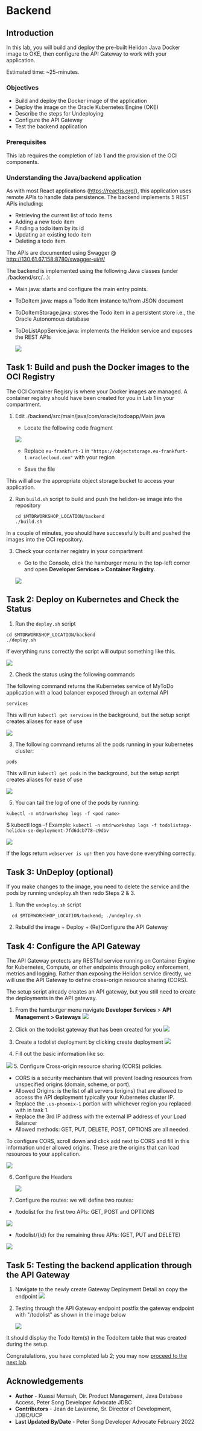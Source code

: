 # Backend

## Introduction

In this lab, you will build and deploy the pre-built Helidon Java Docker image to OKE, then configure the API Gateway to work with your application.

Estimated time: ~25-minutes.

### Objectives

* Build and deploy the Docker image of the application
* Deploy the image on the Oracle Kubernetes Engine (OKE)
* Describe the steps for Undeploying
* Configure the API Gateway
* Test the backend application

### Prerequisites

This lab requires the completion of lab 1 and the provision of the OCI components.

### Understanding the Java/backend application

As with most React applications (https://reactjs.org/), this application uses remote APIs to handle data persistence. The backend implements 5 REST APIs including:
- Retrieving the current list of todo items
- Adding a new todo item
- Finding a todo item by its id
- Updating an existing todo item
- Deleting a todo item.

The APIs are documented using Swagger @ http://130.61.67.158:8780/swagger-ui/#/

The backend is implemented using the following Java classes (under ./backend/src/...):   
- Main.java: starts and configure the main entry points.
- ToDoItem.java: maps a Todo Item instance to/from JSON  document
- ToDoItemStorage.java: stores the Todo item in a persistent store i.e., the Oracle Autonomous database
- ToDoListAppService.java: implements the Helidon service and exposes the REST APIs

  ![](images/Backend-APIs.png " ")

## **Task 1**: Build and push the Docker images to the OCI Registry

The OCI Container Regisry is where your Docker images are managed. A container registry should have been created for you in Lab 1 in your compartment.

1. Edit ./backend/src/main/java/com/oracle/todoapp/Main.java

    - Locate the following code fragment

    ![](images/CORS-Main.png " ")
    - Replace `eu-frankfurt-1` in  `"https://objectstorage.eu-frankfurt-1.oraclecloud.com"` with your region

    - Save the file

This will allow the appropriate object storage bucket to access your application.

2. Run `build.sh` script to build and push the helidon-se image into the repository

    ```
    cd $MTDRWORKSHOP_LOCATION/backend
    ./build.sh
    ```
  In a couple of minutes, you should have successfully built and pushed the images into the OCI repository.

3. Check your container registry in your compartment
    - Go to the Console, click the hamburger menu in the top-left corner and open
    **Developer Services > Container Registry**.
   
   ![](psong_images/container_registry.png)

## **Task 2**: Deploy on Kubernetes and Check the Status

1. Run the `deploy.sh` script

  ```
  cd $MTDRWORKSHOP_LOCATION/backend 
  ./deploy.sh
  ```

   If everything runs correctly the script will output something like this. 

   ![](psong_images/deploy_output.png)


2. Check the status using the following commands

The following command returns the Kubernetes service of MyToDo application with a load balancer exposed through an external API
  ```
  services
  ```
  This will run `kubectl get services` in the background, but the setup script creates aliases for ease of use

![](psong_images/get_services.png)

3. The following command returns all the pods running in your kubernetes cluster:
  ```
  pods
  ```
This will run `kubectl get pods` in the background, but the setup script creates aliases for ease of use

![](psong_images/get_pods.png)

5. You can tail the log of one of the pods by running:

  ```
  kubectl -n mtdrworkshop logs -f <pod name>
  ```

  $ kubectl logs -f <pod name>
  Example: `kubectl -n mtdrworkshop logs -f todolistapp-helidon-se-deployment-7fd6dcb778-c9dbv`

![](psong_images/pod_logs.png)

  If the logs return `webserver is up!` then you have done everything correctly.
## **Task 3**: UnDeploy (optional)

  If you make changes to the image, you need to delete the service and the pods by running undeploy.sh then redo Steps 2 & 3.

  1. Run the `undeploy.sh` script
  ```
    cd $MTDRWORKSHOP_LOCATION/backend; ./undeploy.sh
  ```
  2. Rebuild the image + Deploy + (Re)Configure the API Gateway

## **Task 4**: Configure the API Gateway

The API Gateway protects any RESTful service running on Container Engine for Kubernetes, Compute, or other endpoints through policy enforcement, metrics and logging.
Rather than exposing the Helidon service directly, we will use the API Gateway to define cross-origin resource sharing (CORS).

The setup script already creates an API gateway, but you still need to create the deployments in the API gateway.

1. From the hamburger  menu navigate **Developer Services** > **API Management > Gateways**
   ![](psong_images/api_gateway_navigate.png)

2. Click on the todolist gateway that has been created for you
   ![](psong_images/select_gateway.png)

3. Create a todolist deployment by clicking create deployment
   ![](psong_images/create_deployment.png)

4. Fill out the basic information like so:

![](psong_images/basic_information_deployment.png)
5. Configure Cross-origin resource sharing (CORS) policies.
  - CORS is a security mechanism that will prevent loading resources from unspecified origins (domain, scheme, or port).
  - Allowed Origins: is the list of all servers (origins) that are allowed to access the API deployment typically your Kubernetes cluster IP.
  - Replace the `.us-phoenix-1` portion with whichever region you replaced with in task 1.
  - Replace the 3rd IP address with the external IP address of your Load Balancer
  - Allowed methods: GET, PUT, DELETE, POST, OPTIONS are all needed.

  To configure CORS, scroll down and click add next to CORS and fill in this information under allowed origins. These are the origins that can load resources to your application.

  ![](psong_images/cors_information.png)

6. Configure the Headers

    ![](images/Headers.png)

7. Configure the routes: we will define two routes:
  - /todolist for the first two APIs: GET, POST and OPTIONS

  ![](psong_images/route_1.png)

- /todolist/{id} for the remaining three APIs: (GET, PUT and DELETE)

![](psong_images/route_2.png)


## **Task 5**: Testing the backend application through the API Gateway

1. Navigate to the newly create Gateway Deployment Detail an copy the endpoint
   ![](psong_images/copy_endpoint.png " ")

2. Testing through the API Gateway endpoint
  postfix the gateway endpoint with "/todolist" as shown in the image below

   ![](psong_images/endpoint_successful.png " ")

  It should display the Todo Item(s) in the TodoItem table that was created during the setup.

Congratulations, you have completed lab 2; you may now [proceed to the next lab](#next).

## Acknowledgements

* **Author** -  Kuassi Mensah, Dir. Product Management, Java Database Access, Peter Song Developer Advocate JDBC
* **Contributors** - Jean de Lavarene, Sr. Director of Development, JDBC/UCP
* **Last Updated By/Date** - Peter Song Developer Advocate  February 2022

